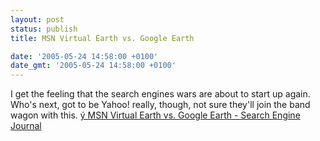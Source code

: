 ```yaml
---
layout: post
status: publish
title: MSN Virtual Earth vs. Google Earth

date: '2005-05-24 14:58:00 +0100'
date_gmt: '2005-05-24 14:58:00 +0100'
---
```

I get the feeling that the search engines wars are about to start up again. Who's next, got to be Yahoo! really, though, not sure they'll join the band wagon with this.
<a href="http://www.searchenginejournal.com/index.php?p=1751" target="_blank">&yacute; MSN Virtual Earth vs. Google Earth - Search Engine Journal</a>
